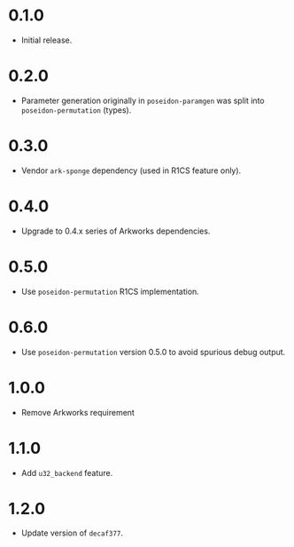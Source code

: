 # 0.1.0

* Initial release.

# 0.2.0

* Parameter generation originally in `poseidon-paramgen` was split into
`poseidon-permutation` (types).

# 0.3.0

* Vendor `ark-sponge` dependency (used in R1CS feature only).

# 0.4.0

* Upgrade to 0.4.x series of Arkworks dependencies.

# 0.5.0

* Use `poseidon-permutation` R1CS implementation.

# 0.6.0

* Use `poseidon-permutation` version 0.5.0 to avoid spurious debug output.

# 1.0.0

* Remove Arkworks requirement

# 1.1.0

* Add `u32_backend` feature.

# 1.2.0

* Update version of `decaf377`.
